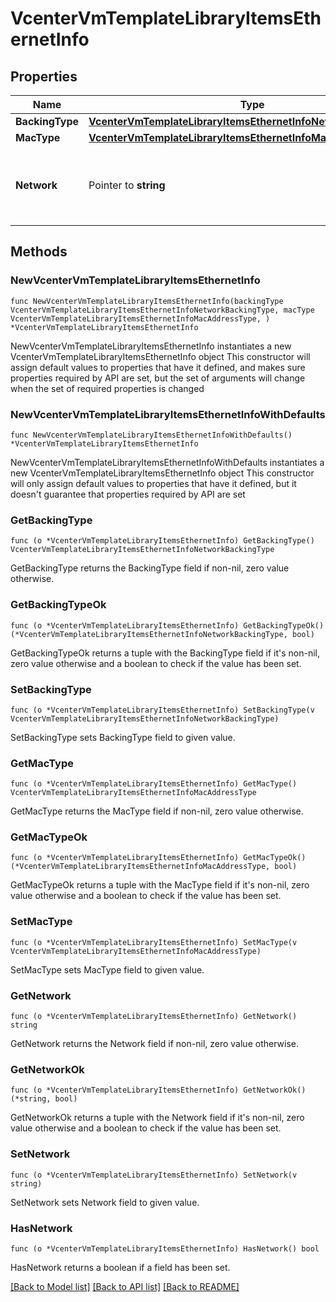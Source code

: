 # VcenterVmTemplateLibraryItemsEthernetInfo

## Properties

Name | Type | Description | Notes
------------ | ------------- | ------------- | -------------
**BackingType** | [**VcenterVmTemplateLibraryItemsEthernetInfoNetworkBackingType**](VcenterVmTemplateLibraryItemsEthernetInfoNetworkBackingType.md) |  | 
**MacType** | [**VcenterVmTemplateLibraryItemsEthernetInfoMacAddressType**](VcenterVmTemplateLibraryItemsEthernetInfoMacAddressType.md) |  | 
**Network** | Pointer to **string** | Identifier of the network backing the virtual Ethernet adapter. | [optional] 

## Methods

### NewVcenterVmTemplateLibraryItemsEthernetInfo

`func NewVcenterVmTemplateLibraryItemsEthernetInfo(backingType VcenterVmTemplateLibraryItemsEthernetInfoNetworkBackingType, macType VcenterVmTemplateLibraryItemsEthernetInfoMacAddressType, ) *VcenterVmTemplateLibraryItemsEthernetInfo`

NewVcenterVmTemplateLibraryItemsEthernetInfo instantiates a new VcenterVmTemplateLibraryItemsEthernetInfo object
This constructor will assign default values to properties that have it defined,
and makes sure properties required by API are set, but the set of arguments
will change when the set of required properties is changed

### NewVcenterVmTemplateLibraryItemsEthernetInfoWithDefaults

`func NewVcenterVmTemplateLibraryItemsEthernetInfoWithDefaults() *VcenterVmTemplateLibraryItemsEthernetInfo`

NewVcenterVmTemplateLibraryItemsEthernetInfoWithDefaults instantiates a new VcenterVmTemplateLibraryItemsEthernetInfo object
This constructor will only assign default values to properties that have it defined,
but it doesn't guarantee that properties required by API are set

### GetBackingType

`func (o *VcenterVmTemplateLibraryItemsEthernetInfo) GetBackingType() VcenterVmTemplateLibraryItemsEthernetInfoNetworkBackingType`

GetBackingType returns the BackingType field if non-nil, zero value otherwise.

### GetBackingTypeOk

`func (o *VcenterVmTemplateLibraryItemsEthernetInfo) GetBackingTypeOk() (*VcenterVmTemplateLibraryItemsEthernetInfoNetworkBackingType, bool)`

GetBackingTypeOk returns a tuple with the BackingType field if it's non-nil, zero value otherwise
and a boolean to check if the value has been set.

### SetBackingType

`func (o *VcenterVmTemplateLibraryItemsEthernetInfo) SetBackingType(v VcenterVmTemplateLibraryItemsEthernetInfoNetworkBackingType)`

SetBackingType sets BackingType field to given value.


### GetMacType

`func (o *VcenterVmTemplateLibraryItemsEthernetInfo) GetMacType() VcenterVmTemplateLibraryItemsEthernetInfoMacAddressType`

GetMacType returns the MacType field if non-nil, zero value otherwise.

### GetMacTypeOk

`func (o *VcenterVmTemplateLibraryItemsEthernetInfo) GetMacTypeOk() (*VcenterVmTemplateLibraryItemsEthernetInfoMacAddressType, bool)`

GetMacTypeOk returns a tuple with the MacType field if it's non-nil, zero value otherwise
and a boolean to check if the value has been set.

### SetMacType

`func (o *VcenterVmTemplateLibraryItemsEthernetInfo) SetMacType(v VcenterVmTemplateLibraryItemsEthernetInfoMacAddressType)`

SetMacType sets MacType field to given value.


### GetNetwork

`func (o *VcenterVmTemplateLibraryItemsEthernetInfo) GetNetwork() string`

GetNetwork returns the Network field if non-nil, zero value otherwise.

### GetNetworkOk

`func (o *VcenterVmTemplateLibraryItemsEthernetInfo) GetNetworkOk() (*string, bool)`

GetNetworkOk returns a tuple with the Network field if it's non-nil, zero value otherwise
and a boolean to check if the value has been set.

### SetNetwork

`func (o *VcenterVmTemplateLibraryItemsEthernetInfo) SetNetwork(v string)`

SetNetwork sets Network field to given value.

### HasNetwork

`func (o *VcenterVmTemplateLibraryItemsEthernetInfo) HasNetwork() bool`

HasNetwork returns a boolean if a field has been set.


[[Back to Model list]](../README.md#documentation-for-models) [[Back to API list]](../README.md#documentation-for-api-endpoints) [[Back to README]](../README.md)


